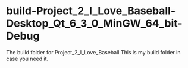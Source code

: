 # build-Project_2_I_Love_Baseball-Desktop_Qt_6_3_0_MinGW_64_bit-Debug
The build folder for Project_2_I_Love_Baseball
This is my build folder in case you need it.
